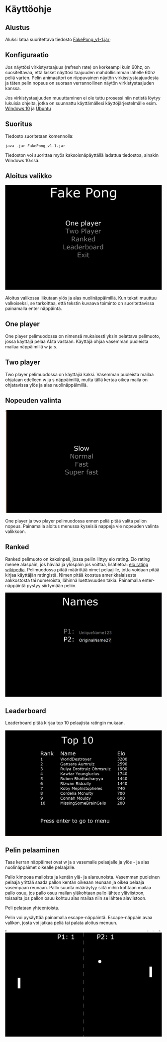 # Käyttöohje

## Alustus

Aluksi lataa suoritettava tiedosto [FakePong_v1-1.jar](https://github.com/SkarpAnton/OtPong/releases);

## Konfiguraatio

Jos näyttösi virkistystaajuus (refresh rate) on korkeampi kuin 60hz, on suositeltavaa, että lasket näyttösi taajuuden mahdollisimman lähelle 60hz peliä varten.
Pelin animaattori on riippuvainen näytön virkisstystaajuudesta ja täten pelin nopeus on suoraan verrannollinen näytön virkistystaajuden kanssa. 

Jos virkistystaajuuden muuuttaminen ei ole tuttu prosessi niin netistä löytyy lukuisia ohjeita, jotka on suunnattu käyttämällesi käyttöjärjestelmälle esim. [Windows 10](https://www.windowscentral.com/how-change-monitor-refresh-rate-windows-10) ja [Ubuntu](https://askubuntu.com/questions/861416/changing-refresh-rate-for-specific-monitor)

## Suoritus

Tiedosto suoritetaan komennolla:
```
java -jar FakePong_v1-1.jar
```
Tiedoston voi suorittaa myös kaksoisnäpäyttällä ladattua tiedostoa, ainakin Windows 10:ssä.

## Aloitus valikko

![Aloitus valikko](https://github.com/SkarpAnton/OtPong/blob/master/dokumentaatio/Kuvat/Starting%20menu.png)

Aloitus valikossa liikutaan ylös ja alas nuolinäppäimillä. Kun teksti muuttuu valkoiseksi, se tarkoittaa, että tekstin kuvaava toiminto on suoritettavissa painamalla enter näppäintä.

## One player 

One player pelimuodossa on nimensä mukaisesti yksin pelattava pelimuoto, jossa käyttäjä pelaa AI:ta vastaan.  Käyttäjä ohjaa vasemman puoleista mailaa näppäimillä w ja s. 

## Two player

Two player pelimuodossa on käyttäjiä kaksi. Vasemman puoleista mailaa ohjataan edelleen w ja s näppäimillä,
mutta tällä kertaa oikea maila on ohjatavissa ylös ja alas nuolinäppäimillä.

## Nopeuden valinta

![Nopeuden valinta](https://github.com/SkarpAnton/OtPong/blob/master/dokumentaatio/Kuvat/Speeds.png)

One player ja two player pelimuodossa ennen peliä pitää valita pallon nopeus. Painamalla aloitus menussa kyseisiä nappeja vie nopeuden 
valinta valikkoon. 

## Ranked 

Ranked pelimuoto on kaksinpeli, jossa peliin liittyy elo rating. Elo rating menee alaspäin, jos häviää ja ylöspäin jos voittaa, lisätietoa:
[elo rating wikipedia](https://en.wikipedia.org/wiki/Elo_rating_system). Pelimuodossa pitää määrittää nimet pelaajille, jotta voidaan
pitää kirjaa käyttäjän ratingistä. Nimen pitää koostua amerikkalaisesta aakkostosta tai numeroista, lähinnä luettavuuden takia. 
Painamalla enter-näppäintä pystyy siirtymään peliin.

![Names](https://github.com/SkarpAnton/OtPong/blob/master/dokumentaatio/Kuvat/Usernames.png)

## Leaderboard

Leaderboard pitää kirjaa top 10 pelaajista ratingin mukaan.

![Rating](https://github.com/SkarpAnton/OtPong/blob/master/dokumentaatio/Kuvat/Leaderboard.png)

## Pelin pelaaminen

Taas kerran näppäimet ovat w ja s vasemalle pelaajalle ja ylös - ja alas nuolinäppäimet oikealle pelaajalle.

Pallo kimpoaa mailoista ja 
kentän ylä- ja alareunoista. Vasemman puoleinen pelaaja yrittää saada pallon kentän oikeaan reunaan ja oikea pelaaja vasempaan reunaan.
Pallo suunta määräytyy siitä mihin kohtaan mailaa pallo osuu, jos pallo osuu mailan yläkohtaan pallo lähtee yläviistoon, toisaalta
jos pallon osuu kohtuu alas mailaa niin se lähtee alaviistoon. 

Peli pelataan yhteentoista. 

Pelin voi pysäyttää painamalla escape-näppäintä. Escape-näppäin avaa valikon, josta voi jatkaa peliä tai palata aloitus menuun. 

![Game](https://github.com/SkarpAnton/OtPong/blob/master/dokumentaatio/Kuvat/game.png)

